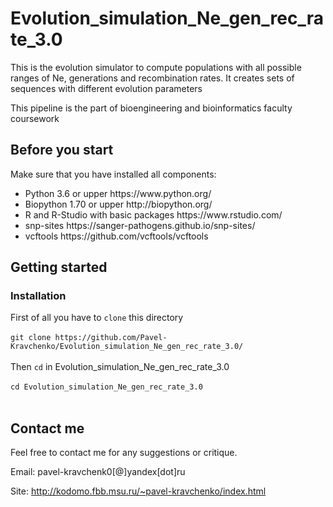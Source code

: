 # Evolution_simulation_Ne_gen_rec_rate_3.0

This is the evolution simulator to compute populations with all possible ranges of Ne, generations and recombination rates. It creates sets of sequences with different evolution parameters

This pipeline is the part of bioengineering and bioinformatics faculty coursework

## Before you start

Make sure that you have installed all components:
<ul>
<li>Python 3.6 or upper https://www.python.org/
<li>Biopython 1.70 or upper http://biopython.org/
<li>R and R-Studio with basic packages https://www.rstudio.com/
<li>snp-sites https://sanger-pathogens.github.io/snp-sites/
<li>vcftools https://github.com/vcftools/vcftools
</ul>


## Getting started

### Installation

First of all you have to ```clone``` this directory</br></br>
```git clone https://github.com/Pavel-Kravchenko/Evolution_simulation_Ne_gen_rec_rate_3.0/```</br></br>
Then ```cd``` in Evolution_simulation_Ne_gen_rec_rate_3.0</br></br>
```cd Evolution_simulation_Ne_gen_rec_rate_3.0```</br></br>

## Contact me

Feel free to contact me for any suggestions or critique.

Email: pavel-kravchenk0[@]yandex[dot]ru

Site: http://kodomo.fbb.msu.ru/~pavel-kravchenko/index.html 
